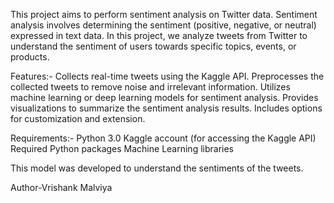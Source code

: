 This project aims to perform sentiment analysis on Twitter data. Sentiment analysis involves determining the sentiment (positive, negative, or neutral) expressed in text data. In this project, we analyze tweets from Twitter to understand the sentiment of users towards specific topics, events, or products.

Features:-
Collects real-time tweets using the Kaggle API.
Preprocesses the collected tweets to remove noise and irrelevant information.
Utilizes machine learning or deep learning models for sentiment analysis.
Provides visualizations to summarize the sentiment analysis results.
Includes options for customization and extension.

Requirements:-
Python 3.0
Kaggle account (for accessing the Kaggle API)
Required Python packages 
Machine Learning libraries

This model was developed to understand the sentiments of the tweets.

Author-Vrishank Malviya
